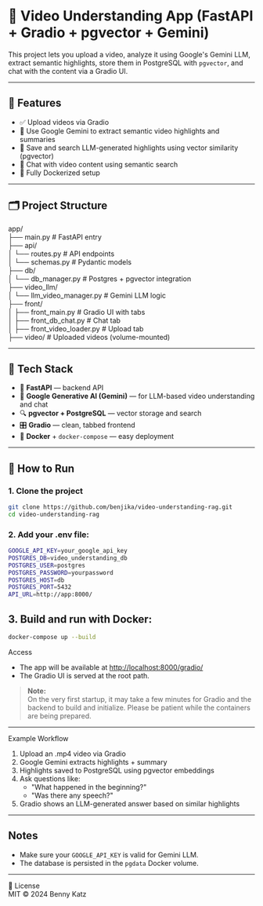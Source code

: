 # 🎥 Video Understanding App (FastAPI + Gradio + pgvector + Gemini)

This project lets you upload a video, analyze it using Google's Gemini LLM, extract semantic highlights, store them in PostgreSQL with `pgvector`, and chat with the content via a Gradio UI.

---

## 🚀 Features

- ✅ Upload videos via Gradio
- 🤖 Use Google Gemini to extract semantic video highlights and summaries
- 🧠 Save and search LLM-generated highlights using vector similarity (pgvector)
- 💬 Chat with video content using semantic search
- 🐳 Fully Dockerized setup

---

## 🗂️ Project Structure

app/  
├── main.py # FastAPI entry  
├── api/  
│ └── routes.py # API endpoints  
│ └── schemas.py # Pydantic models  
├── db/  
│ └── db_manager.py # Postgres + pgvector integration  
├── video_llm/  
│ └── llm_video_manager.py # Gemini LLM logic  
├── front/  
│ ├── front_main.py # Gradio UI with tabs  
│ ├── front_db_chat.py # Chat tab  
│ ├── front_video_loader.py # Upload tab  
├── video/ # Uploaded videos (volume-mounted)  


---

## 🧰 Tech Stack

- 🧬 **FastAPI** — backend API
- 🤖 **Google Generative AI (Gemini)** — for LLM-based video understanding and chat
- 🔍 **pgvector + PostgreSQL** — vector storage and search
- 🎛 **Gradio** — clean, tabbed frontend
- 🐳 **Docker** + `docker-compose` — easy deployment

---

## 🧪 How to Run

### 1. Clone the project

```bash
git clone https://github.com/benjika/video-understanding-rag.git
cd video-understanding-rag
```

### 2. Add your .env file:

```bash
GOOGLE_API_KEY=your_google_api_key
POSTGRES_DB=video_understanding_db
POSTGRES_USER=postgres
POSTGRES_PASSWORD=yourpassword
POSTGRES_HOST=db
POSTGRES_PORT=5432
API_URL=http://app:8000/
```

## 3. Build and run with Docker:
```bash
docker-compose up --build
```

Access  
- The app will be available at [http://localhost:8000/gradio/](http://localhost:8000/gradio/)
- The Gradio UI is served at the root path.
> **Note:**  
> On the very first startup, it may take a few minutes for Gradio and the backend to build and initialize. Please be patient while the containers are being prepared.

---

Example Workflow  
1. Upload an .mp4 video via Gradio  
2. Google Gemini extracts highlights + summary  
3. Highlights saved to PostgreSQL using pgvector embeddings  
4. Ask questions like:  
    - "What happened in the beginning?"  
    - "Was there any speech?"  
5. Gradio shows an LLM-generated answer based on similar highlights  

---

## Notes

- Make sure your `GOOGLE_API_KEY` is valid for Gemini LLM.
- The database is persisted in the `pgdata` Docker volume.

---

📜 License  
MIT © 2024 Benny Katz